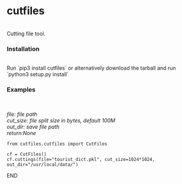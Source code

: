 # cutfiles
<br />
Cutting file tool.

### Installation
<br />
Run `pip3 install cutfiles` or alternatively download the tarball and run `python3 setup.py install`


### Examples
<br />

*file: file path
<br />
cut_size: file split size in bytes, default 100M
<br />
out_dir: save file path
<br />
return:None*
<br />
```
from cutfiles.cutfiles import CutFiles

cf = CutFiles()
cf.cuttings(file="tourist_dict.pkl", cut_size=1024*1024, out_dir="/usr/local/data/")
```

END
